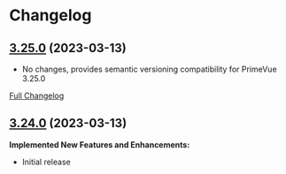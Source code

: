 # Changelog

## [3.25.0](https://github.com/primefaces/primevue-sass-theme/tree/3.25.0) (2023-03-13)

- No changes, provides semantic versioning compatibility for PrimeVue 3.25.0

[Full Changelog](https://github.com/primefaces/primevue/compare/3.24.0...3.25.0)

## [3.24.0](https://github.com/primefaces/primevue-sass-theme/tree/3.24.0) (2023-03-13)

**Implemented New Features and Enhancements:**

- Initial release